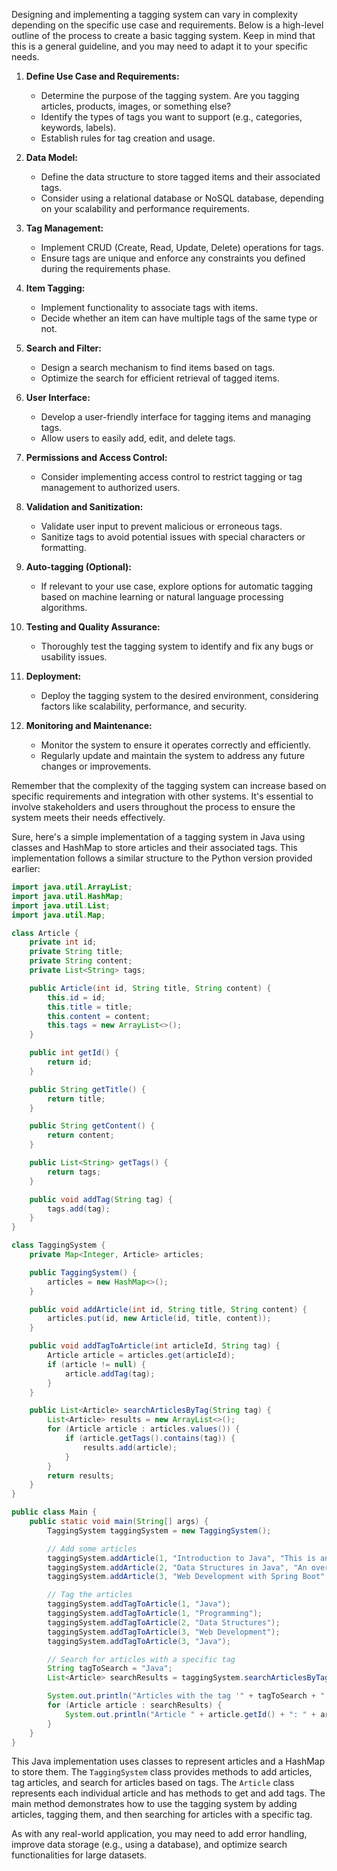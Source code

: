Designing and implementing a tagging system can vary in complexity depending on the specific use case and requirements. Below is a high-level outline of the process to create a basic tagging system. Keep in mind that this is a general guideline, and you may need to adapt it to your specific needs.

1. **Define Use Case and Requirements:**
    - Determine the purpose of the tagging system. Are you tagging articles, products, images, or something else?
    - Identify the types of tags you want to support (e.g., categories, keywords, labels).
    - Establish rules for tag creation and usage.

2. **Data Model:**
    - Define the data structure to store tagged items and their associated tags.
    - Consider using a relational database or NoSQL database, depending on your scalability and performance requirements.

3. **Tag Management:**
    - Implement CRUD (Create, Read, Update, Delete) operations for tags.
    - Ensure tags are unique and enforce any constraints you defined during the requirements phase.

4. **Item Tagging:**
    - Implement functionality to associate tags with items.
    - Decide whether an item can have multiple tags of the same type or not.

5. **Search and Filter:**
    - Design a search mechanism to find items based on tags.
    - Optimize the search for efficient retrieval of tagged items.

6. **User Interface:**
    - Develop a user-friendly interface for tagging items and managing tags.
    - Allow users to easily add, edit, and delete tags.

7. **Permissions and Access Control:**
    - Consider implementing access control to restrict tagging or tag management to authorized users.

8. **Validation and Sanitization:**
    - Validate user input to prevent malicious or erroneous tags.
    - Sanitize tags to avoid potential issues with special characters or formatting.

9. **Auto-tagging (Optional):**
    - If relevant to your use case, explore options for automatic tagging based on machine learning or natural language processing algorithms.

10. **Testing and Quality Assurance:**
    - Thoroughly test the tagging system to identify and fix any bugs or usability issues.

11. **Deployment:**
    - Deploy the tagging system to the desired environment, considering factors like scalability, performance, and security.

12. **Monitoring and Maintenance:**
    - Monitor the system to ensure it operates correctly and efficiently.
    - Regularly update and maintain the system to address any future changes or improvements.

Remember that the complexity of the tagging system can increase based on specific requirements and integration with other systems. It's essential to involve stakeholders and users throughout the process to ensure the system meets their needs effectively.

Sure, here's a simple implementation of a tagging system in Java using classes and HashMap to store articles and their associated tags. This implementation follows a similar structure to the Python version provided earlier:

```java
import java.util.ArrayList;
import java.util.HashMap;
import java.util.List;
import java.util.Map;

class Article {
    private int id;
    private String title;
    private String content;
    private List<String> tags;

    public Article(int id, String title, String content) {
        this.id = id;
        this.title = title;
        this.content = content;
        this.tags = new ArrayList<>();
    }

    public int getId() {
        return id;
    }

    public String getTitle() {
        return title;
    }

    public String getContent() {
        return content;
    }

    public List<String> getTags() {
        return tags;
    }

    public void addTag(String tag) {
        tags.add(tag);
    }
}

class TaggingSystem {
    private Map<Integer, Article> articles;

    public TaggingSystem() {
        articles = new HashMap<>();
    }

    public void addArticle(int id, String title, String content) {
        articles.put(id, new Article(id, title, content));
    }

    public void addTagToArticle(int articleId, String tag) {
        Article article = articles.get(articleId);
        if (article != null) {
            article.addTag(tag);
        }
    }

    public List<Article> searchArticlesByTag(String tag) {
        List<Article> results = new ArrayList<>();
        for (Article article : articles.values()) {
            if (article.getTags().contains(tag)) {
                results.add(article);
            }
        }
        return results;
    }
}

public class Main {
    public static void main(String[] args) {
        TaggingSystem taggingSystem = new TaggingSystem();

        // Add some articles
        taggingSystem.addArticle(1, "Introduction to Java", "This is an article about Java.");
        taggingSystem.addArticle(2, "Data Structures in Java", "An overview of common data structures.");
        taggingSystem.addArticle(3, "Web Development with Spring Boot", "Building web applications using Spring Boot.");

        // Tag the articles
        taggingSystem.addTagToArticle(1, "Java");
        taggingSystem.addTagToArticle(1, "Programming");
        taggingSystem.addTagToArticle(2, "Data Structures");
        taggingSystem.addTagToArticle(3, "Web Development");
        taggingSystem.addTagToArticle(3, "Java");

        // Search for articles with a specific tag
        String tagToSearch = "Java";
        List<Article> searchResults = taggingSystem.searchArticlesByTag(tagToSearch);

        System.out.println("Articles with the tag '" + tagToSearch + "':");
        for (Article article : searchResults) {
            System.out.println("Article " + article.getId() + ": " + article.getTitle());
        }
    }
}
```

This Java implementation uses classes to represent articles and a HashMap to store them. The `TaggingSystem` class provides methods to add articles, tag articles, and search for articles based on tags. The `Article` class represents each individual article and has methods to get and add tags. The main method demonstrates how to use the tagging system by adding articles, tagging them, and then searching for articles with a specific tag.

As with any real-world application, you may need to add error handling, improve data storage (e.g., using a database), and optimize search functionalities for large datasets.